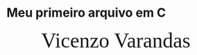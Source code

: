# Meu primeiro arquivo em C
<div align = "center">
<font size =12 face = "Cooper Black">Vicenzo Varandas</font>
</div> 


